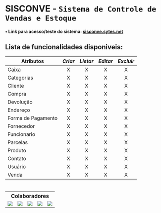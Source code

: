# SISCONVE - `Sistema de Controle de Vendas e Estoque`

#### • Link para acesso/teste do sistema: [sisconve.sytes.net](http://sisconve.sytes.net/)

## Lista de funcionalidades disponiveis:

|      Atributos     | _Criar_ | _Listar_ | _Editar_ | _Excluir_ |
| ------------------ |:-------:|:--------:|:--------:|:---------:|
| Caixa              |    X    |    X     |     X    |     X     |
| Categorias         |    X    |    X     |     X    |     X     |
| Cliente            |    X    |    X     |     X    |     X     |
| Compra             |    X    |    X     |     X    |     X     |
| Devolução          |    X    |    X     |     X    |     X     |
| Endereço           |    X    |    X     |     X    |     X     |
| Forma de Pagamento |    X    |    X     |     X    |     X     |
| Fornecedor         |    X    |    X     |     X    |     X     |
| Funcionario        |    X    |    X     |     X    |     X     |
| Parcelas           |    X    |    X     |     X    |     X     |
| Produto            |    X    |    X     |     X    |     X     |
| Contato            |    X    |    X     |     X    |     X     |
| Usuário            |    X    |    X     |     X    |     X     |
| Venda              |    X    |    X     |     X    |     X     |

# 

<table aling="center">
    <tr>
        <th colspan="5" style="text-align: center; font-size: 17px">
            Colaboradores
        </th>
    </tr>
    <tr >
        <td>
            <a target="_blank" href="https://github.com/netosep">
                <img src="https://github.com/netosep.png?size=70">
            </a>
        </td>
        <td>
            <a target="_blank" href="https://github.com/cleitondcarmo">
                <img src="https://github.com/cleitondcarmo.png?size=70">
            </a>
        </td>
        <td>
            <a target="_blank" href="https://github.com/fcnando45">
                <img src="https://github.com/joaomarcosns.png?size=70">
            </a>
        </td>
        <td>
            <a target="_blank" href="https://github.com/lauf8">
                <img src="https://github.com/lauf8.png?size=70">
            </a>
        </td>
        <td>
            <a target="_blank" href="https://github.com/JacoRochadev">
                <img src="https://github.com/JacoRochadev.png?size=70">
            </a>
        </td>
    </tr>
</table>


